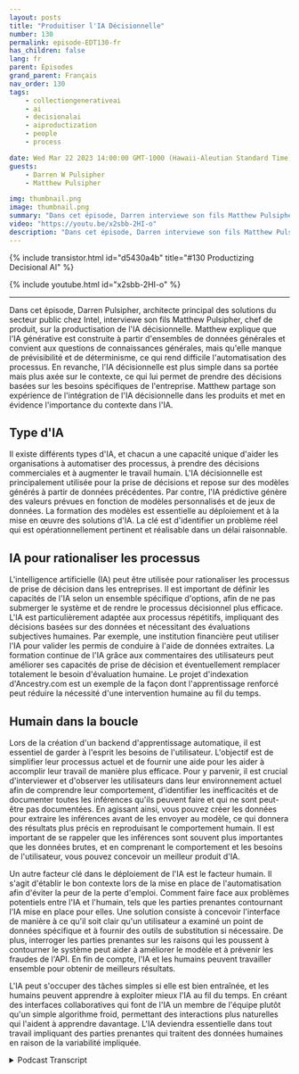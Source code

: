 ```yaml
---
layout: posts
title: "Produitiser l'IA Décisionnelle"
number: 130
permalink: episode-EDT130-fr
has_children: false
lang: fr
parent: Épisodes
grand_parent: Français
nav_order: 130
tags:
    - collectiongenerativeai
    - ai
    - decisionalai
    - aiproductization
    - people
    - process

date: Wed Mar 22 2023 14:00:00 GMT-1000 (Hawaii-Aleutian Standard Time)
guests:
    - Darren W Pulsipher
    - Matthew Pulsipher

img: thumbnail.png
image: thumbnail.png
summary: "Dans cet épisode, Darren interviewe son fils Matthew Pulsipher sur la productisation de l'IA décisionnelle. Matthew a récemment modernisé son pipeline de développement de produits pour inclure l'IA décisionnelle dans son processus de développement de produits."
video: "https://youtu.be/x2sbb-2HI-o"
description: "Dans cet épisode, Darren interviewe son fils Matthew Pulsipher sur la productisation de l'IA décisionnelle. Matthew a récemment modernisé son pipeline de développement de produits pour inclure l'IA décisionnelle dans son processus de développement de produits."
---
```


<div>
{% include transistor.html id="d5430a4b" title="#130 Productizing Decisional AI" %}

{% include youtube.html id="x2sbb-2HI-o" %}
</div>

---

Dans cet épisode, Darren Pulsipher, architecte principal des solutions du secteur public chez Intel, interviewe son fils Matthew Pulsipher, chef de produit, sur la productisation de l'IA décisionnelle. Matthew explique que l'IA générative est construite à partir d'ensembles de données générales et convient aux questions de connaissances générales, mais qu'elle manque de prévisibilité et de déterminisme, ce qui rend difficile l'automatisation des processus. En revanche, l'IA décisionnelle est plus simple dans sa portée mais plus axée sur le contexte, ce qui lui permet de prendre des décisions basées sur les besoins spécifiques de l'entreprise. Matthew partage son expérience de l'intégration de l'IA décisionnelle dans les produits et met en évidence l'importance du contexte dans l'IA.

## Type d'IA

Il existe différents types d'IA, et chacun a une capacité unique d'aider les organisations à automatiser des processus, à prendre des décisions commerciales et à augmenter le travail humain. L'IA décisionnelle est principalement utilisée pour la prise de décisions et repose sur des modèles générés à partir de données précédentes. Par contre, l'IA prédictive génère des valeurs prévues en fonction de modèles personnalisés et de jeux de données. La formation des modèles est essentielle au déploiement et à la mise en œuvre des solutions d'IA. La clé est d'identifier un problème réel qui est opérationnellement pertinent et réalisable dans un délai raisonnable.

## IA pour rationaliser les processus

L'intelligence artificielle (IA) peut être utilisée pour rationaliser les processus de prise de décision dans les entreprises. Il est important de définir les capacités de l'IA selon un ensemble spécifique d'options, afin de ne pas submerger le système et de rendre le processus décisionnel plus efficace. L'IA est particulièrement adaptée aux processus répétitifs, impliquant des décisions basées sur des données et nécessitant des évaluations subjectives humaines. Par exemple, une institution financière peut utiliser l'IA pour valider les permis de conduire à l'aide de données extraites. La formation continue de l'IA grâce aux commentaires des utilisateurs peut améliorer ses capacités de prise de décision et éventuellement remplacer totalement le besoin d'évaluation humaine. Le projet d'indexation d'Ancestry.com est un exemple de la façon dont l'apprentissage renforcé peut réduire la nécessité d'une intervention humaine au fil du temps.

## Humain dans la boucle

Lors de la création d'un backend d'apprentissage automatique, il est essentiel de garder à l'esprit les besoins de l'utilisateur. L'objectif est de simplifier leur processus actuel et de fournir une aide pour les aider à accomplir leur travail de manière plus efficace. Pour y parvenir, il est crucial d'interviewer et d'observer les utilisateurs dans leur environnement actuel afin de comprendre leur comportement, d'identifier les inefficacités et de documenter toutes les inférences qu'ils peuvent faire et qui ne sont peut-être pas documentées. En agissant ainsi, vous pouvez créer les données pour extraire les inférences avant de les envoyer au modèle, ce qui donnera des résultats plus précis en reproduisant le comportement humain. Il est important de se rappeler que les inférences sont souvent plus importantes que les données brutes, et en comprenant le comportement et les besoins de l'utilisateur, vous pouvez concevoir un meilleur produit d'IA.

Un autre facteur clé dans le déploiement de l'IA est le facteur humain. Il s'agit d'établir le bon contexte lors de la mise en place de l'automatisation afin d'éviter la peur de la perte d'emploi. Comment faire face aux problèmes potentiels entre l'IA et l'humain, tels que les parties prenantes contournant l'IA mise en place pour elles. Une solution consiste à concevoir l'interface de manière à ce qu'il soit clair qu'un utilisateur a examiné un point de données spécifique et à fournir des outils de substitution si nécessaire. De plus, interroger les parties prenantes sur les raisons qui les poussent à contourner le système peut aider à améliorer le modèle et à prévenir les fraudes de l'API. En fin de compte, l'IA et les humains peuvent travailler ensemble pour obtenir de meilleurs résultats.

L'IA peut s'occuper des tâches simples si elle est bien entraînée, et les humains peuvent apprendre à exploiter mieux l'IA au fil du temps. En créant des interfaces collaboratives qui font de l'IA un membre de l'équipe plutôt qu'un simple algorithme froid, permettant des interactions plus naturelles qui l'aident à apprendre davantage. L'IA deviendra essentielle dans tout travail impliquant des parties prenantes qui traitent des données humaines en raison de la variabilité impliquée.



<details>
<summary> Podcast Transcript </summary>

<p></p>

</details>
